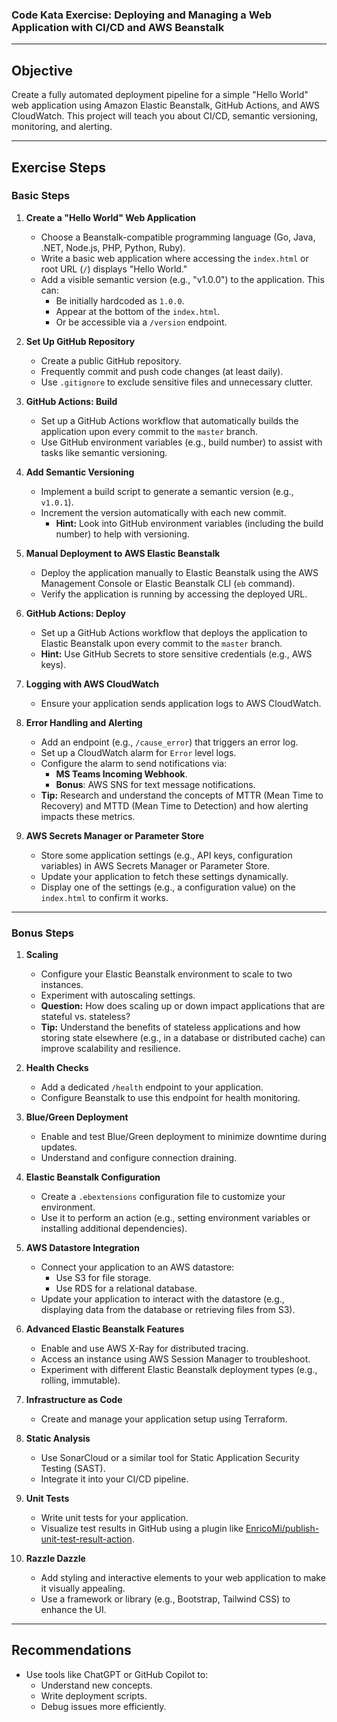 ### Code Kata Exercise: Deploying and Managing a Web Application with CI/CD and AWS Beanstalk

---

## Objective
Create a fully automated deployment pipeline for a simple "Hello World" web application using Amazon Elastic Beanstalk, GitHub Actions, and AWS CloudWatch. This project will teach you about CI/CD, semantic versioning, monitoring, and alerting.

---

## Exercise Steps

### Basic Steps

1. **Create a "Hello World" Web Application**
   - Choose a Beanstalk-compatible programming language (Go, Java, .NET, Node.js, PHP, Python, Ruby).
   - Write a basic web application where accessing the `index.html` or root URL (`/`) displays "Hello World."
   - Add a visible semantic version (e.g., "v1.0.0") to the application. This can:
     - Be initially hardcoded as `1.0.0`.
     - Appear at the bottom of the `index.html`.
     - Or be accessible via a `/version` endpoint.

2. **Set Up GitHub Repository**
   - Create a public GitHub repository.
   - Frequently commit and push code changes (at least daily).
   - Use `.gitignore` to exclude sensitive files and unnecessary clutter.

3. **GitHub Actions: Build**
   - Set up a GitHub Actions workflow that automatically builds the application upon every commit to the `master` branch.
   - Use GitHub environment variables (e.g., build number) to assist with tasks like semantic versioning.

4. **Add Semantic Versioning**
   - Implement a build script to generate a semantic version (e.g., `v1.0.1`).
   - Increment the version automatically with each new commit.
     - **Hint:** Look into GitHub environment variables (including the build number) to help with versioning.

5. **Manual Deployment to AWS Elastic Beanstalk**
   - Deploy the application manually to Elastic Beanstalk using the AWS Management Console or Elastic Beanstalk CLI (`eb` command).
   - Verify the application is running by accessing the deployed URL.

6. **GitHub Actions: Deploy**
   - Set up a GitHub Actions workflow that deploys the application to Elastic Beanstalk upon every commit to the `master` branch.
   - **Hint:**  Use GitHub Secrets to store sensitive credentials (e.g., AWS keys).

7. **Logging with AWS CloudWatch**
   - Ensure your application sends application logs to AWS CloudWatch.

8. **Error Handling and Alerting**
   - Add an endpoint (e.g., `/cause_error`) that triggers an error log.
   - Set up a CloudWatch alarm for `Error` level logs.
   - Configure the alarm to send notifications via:
     - **MS Teams Incoming Webhook**.
     - **Bonus**: AWS SNS for text message notifications.
   - **Tip:** Research and understand the concepts of MTTR (Mean Time to Recovery) and MTTD (Mean Time to Detection) and how alerting impacts these metrics.

9. **AWS Secrets Manager or Parameter Store**
   - Store some application settings (e.g., API keys, configuration variables) in AWS Secrets Manager or Parameter Store.
   - Update your application to fetch these settings dynamically.
   - Display one of the settings (e.g., a configuration value) on the `index.html` to confirm it works.

---

### Bonus Steps

1. **Scaling**
   - Configure your Elastic Beanstalk environment to scale to two instances.
   - Experiment with autoscaling settings.
   - **Question:** How does scaling up or down impact applications that are stateful vs. stateless?
   - **Tip:** Understand the benefits of stateless applications and how storing state elsewhere (e.g., in a database or distributed cache) can improve scalability and resilience.

2. **Health Checks**
   - Add a dedicated `/health` endpoint to your application.
   - Configure Beanstalk to use this endpoint for health monitoring.

3. **Blue/Green Deployment**
   - Enable and test Blue/Green deployment to minimize downtime during updates.
   - Understand and configure connection draining.

4. **Elastic Beanstalk Configuration**
   - Create a `.ebextensions` configuration file to customize your environment.
   - Use it to perform an action (e.g., setting environment variables or installing additional dependencies).

5. **AWS Datastore Integration**
   - Connect your application to an AWS datastore:
     - Use S3 for file storage.
     - Use RDS for a relational database.
   - Update your application to interact with the datastore (e.g., displaying data from the database or retrieving files from S3).

6. **Advanced Elastic Beanstalk Features**
   - Enable and use AWS X-Ray for distributed tracing.
   - Access an instance using AWS Session Manager to troubleshoot.
   - Experiment with different Elastic Beanstalk deployment types (e.g., rolling, immutable).

7. **Infrastructure as Code**
   - Create and manage your application setup using Terraform.

8. **Static Analysis**
   - Use SonarCloud or a similar tool for Static Application Security Testing (SAST).
   - Integrate it into your CI/CD pipeline.

9. **Unit Tests**
   - Write unit tests for your application.
   - Visualize test results in GitHub using a plugin like [EnricoMi/publish-unit-test-result-action](https://github.com/EnricoMi/publish-unit-test-result-action).

10. **Razzle Dazzle**
    - Add styling and interactive elements to your web application to make it visually appealing.
    - Use a framework or library (e.g., Bootstrap, Tailwind CSS) to enhance the UI.

---

## Recommendations

- Use tools like ChatGPT or GitHub Copilot to:
  - Understand new concepts.
  - Write deployment scripts.
  - Debug issues more efficiently.
